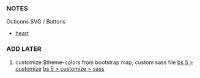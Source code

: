 
### NOTES ###

Octicons SVG / Buttons
- [heart](https://primer.style/octicons/heart-fill-24)

### ADD LATER ###

1. customize $theme-colors from bootstrap map; custom sass file
[bs 5 > customize](https://getbootstrap.com/docs/5.0/customize/overview/)
[bs 5 > customize > sass](https://getbootstrap.com/docs/5.0/customize/sass/)